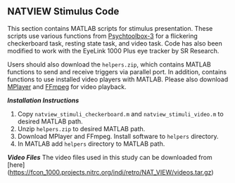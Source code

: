 ## NATVIEW Stimulus Code
This section contains MATLAB scripts for stimulus presentation. These scripts use various functions from [Psychtoolbox-3](http://psychtoolbox.org/) for a flickering checkerboard task, resting state task, and video task. Code has also been modified to work with the EyeLink 1000 Plus eye tracker by SR Research.

Users should also download the ```helpers.zip```, which contains MATLAB functions to send and receive triggers via parallel port. In addition, contains functions to use installed video players with MATLAB. Please also download [MPlayer](http://www.mplayerhq.hu/design7/news.html) and [FFmpeg](https://ffmpeg.org/) for video playback.

***Installation Instructions***
1. Copy ```natview_stimuli_checkerboard.m``` and ```natview_stimuli_video.m``` to desired MATLAB path.
2. Unzip ```helpers.zip``` to desired MATLAB path.
3. Download MPlayer and FFmpeg. Install software to ```helpers``` directory.
4. In MATLAB add ```helpers``` directory to MATLAB path.



***Video Files***
The video files used in this study can be downloaded from [here] (https://fcon_1000.projects.nitrc.org/indi/retro/NAT_VIEW/videos.tar.gz)

